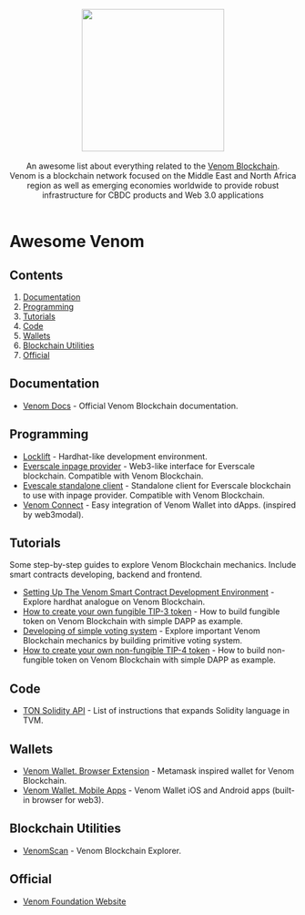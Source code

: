 <br/>
<div align="center">
  <img width="250px" src="./venom-cover.png">
</div>
<br/>
<div align="center">
An awesome list about everything related to the <a href='https://venom.foundation/'>Venom Blockchain</a>.
<br />
Venom is a blockchain network focused on the Middle East and North Africa region as well as emerging economies worldwide to provide robust infrastructure for CBDC products and Web 3.0 applications
<br/>
</div>
<br/>

# Awesome Venom

## Contents

1. [Documentation](#documentation)
2. [Programming](#programming)
3. [Tutorials](#tutorials)
4. [Code](#code)
5. [Wallets](#wallets)
6. [Blockchain Utilities](#blockchain-utilities)
7. [Official](#official)


## Documentation

- [Venom Docs](https://docs.venom.foundation/) - Official Venom Blockchain documentation.


## Programming

- [Locklift](https://github.com/broxus/locklift) - Hardhat-like development environment.
- [Everscale inpage provider](https://github.com/broxus/everscale-inpage-provider) - Web3-like interface for Everscale blockchain. Compatible with Venom Blockchain.
- [Evescale standalone client](https://github.com/broxus/everscale-standalone-client) - Standalone client for Everscale blockchain to use with inpage provider. Compatible with Venom Blockchain.
- [Venom Connect](https://github.com/web3sp/venom-connect) - Easy integration of Venom Wallet into dApps. (inspired by web3modal).


## Tutorials

Some step-by-step guides to explore Venom Blockchain mechanics. Include smart contracts developing, backend and frontend.

- [Setting Up The Venom Smart Contract Development Environment](https://docs.venom.foundation/build/development-guides/setting-up-a-venom-smart-contract-development-environment) - Explore hardhat analogue on Venom Blockchain.
- [How to create your own fungible TIP-3 token](https://docs.venom.foundation/build/development-guides/how-to-create-your-own-fungible-tip-3-token) - How to build fungible token on Venom Blockchain with simple DAPP as example.
- [Developing of simple voting system](https://docs.venom.foundation/build/development-guides/developing-of-simple-voting-system.) - Explore important Venom Blockchain mechanics by building primitive voting system.
- [How to create your own non-fungible TIP-4 token](https://docs.venom.foundation/build/development-guides/how-to-create-your-own-non-fungible-tip-4-token) - How to build non-fungible token on Venom Blockchain with simple DAPP as example.

## Code

- [TON Solidity API](https://github.com/tonlabs/TON-Solidity-Compiler/blob/master/API.md) - List of instructions that expands Solidity language in TVM.


## Wallets

- [Venom Wallet. Browser Extension](https://chrome.google.com/webstore/detail/venom-wallet/ojggmchlghnjlapmfbnjholfjkiidbch) - Metamask inspired wallet for Venom Blockchain.
- [Venom Wallet. Mobile Apps](https://venom.foundation/wallet#app-mobile) - Venom Wallet iOS and Android apps (built-in browser for web3).


## Blockchain Utilities
- [VenomScan](https://venomscan.com/) - Venom Blockchain Explorer.


## Official

- [Venom Foundation Website](https://venom.foundation/)
